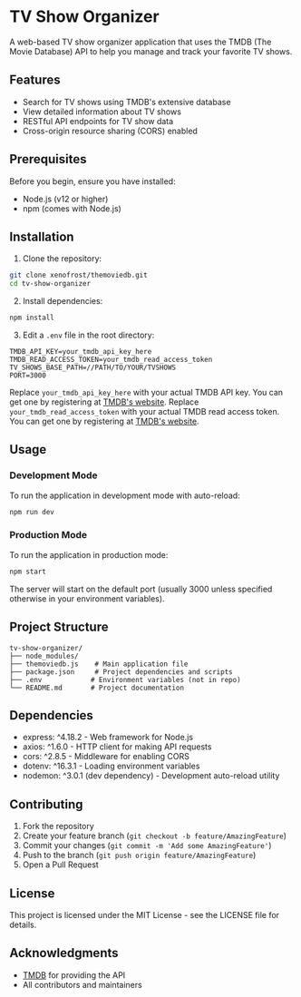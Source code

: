 # TV Show Organizer

A web-based TV show organizer application that uses the TMDB (The Movie Database) API to help you manage and track your favorite TV shows.

## Features

- Search for TV shows using TMDB's extensive database
- View detailed information about TV shows
- RESTful API endpoints for TV show data
- Cross-origin resource sharing (CORS) enabled

## Prerequisites

Before you begin, ensure you have installed:
- Node.js (v12 or higher)
- npm (comes with Node.js)

## Installation

1. Clone the repository:
```bash
git clone xenofrost/themoviedb.git
cd tv-show-organizer
```

2. Install dependencies:
```bash
npm install
```

3. Edit a `.env` file in the root directory:
```env
TMDB_API_KEY=your_tmdb_api_key_here
TMDB_READ_ACCESS_TOKEN=your_tmdb_read_access_token
TV_SHOWS_BASE_PATH=//PATH/TO/YOUR/TVSHOWS
PORT=3000
```
Replace `your_tmdb_api_key_here` with your actual TMDB API key. You can get one by registering at [TMDB's website](https://www.themoviedb.org/documentation/api). 
Replace `your_tmdb_read_access_token` with your actual TMDB read access token. You can get one by registering at [TMDB's website](https://www.themoviedb.org/documentation/api).

## Usage

### Development Mode

To run the application in development mode with auto-reload:

```bash
npm run dev
```

### Production Mode

To run the application in production mode:

```bash
npm start
```

The server will start on the default port (usually 3000 unless specified otherwise in your environment variables).

## Project Structure

```
tv-show-organizer/
├── node_modules/
├── themoviedb.js    # Main application file
├── package.json     # Project dependencies and scripts
├── .env            # Environment variables (not in repo)
└── README.md       # Project documentation
```

## Dependencies

- express: ^4.18.2 - Web framework for Node.js
- axios: ^1.6.0 - HTTP client for making API requests
- cors: ^2.8.5 - Middleware for enabling CORS
- dotenv: ^16.3.1 - Loading environment variables
- nodemon: ^3.0.1 (dev dependency) - Development auto-reload utility

## Contributing

1. Fork the repository
2. Create your feature branch (`git checkout -b feature/AmazingFeature`)
3. Commit your changes (`git commit -m 'Add some AmazingFeature'`)
4. Push to the branch (`git push origin feature/AmazingFeature`)
5. Open a Pull Request

## License

This project is licensed under the MIT License - see the LICENSE file for details.

## Acknowledgments

- [TMDB](https://www.themoviedb.org/) for providing the API
- All contributors and maintainers
